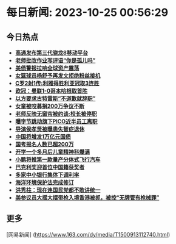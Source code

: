 
# 每日新闻: 2023-10-25 00:56:29
## 今日热点

- **[高通发布第三代骁龙8移动平台](https://www.163.com/search?keyword=%E9%AB%98%E9%80%9A%E5%8F%91%E5%B8%83%E7%AC%AC%E4%B8%89%E4%BB%A3%E9%AA%81%E9%BE%998%E7%A7%BB%E5%8A%A8%E5%B9%B3%E5%8F%B0)**
- **[老师批改作业写评语“你是孤儿吗”](https://www.163.com/search?keyword=%E8%80%81%E5%B8%88%E6%89%B9%E6%94%B9%E4%BD%9C%E4%B8%9A%E5%86%99%E8%AF%84%E8%AF%AD%E2%80%9C%E4%BD%A0%E6%98%AF%E5%AD%A4%E5%84%BF%E5%90%97%E2%80%9D)**
- **[美债警报拉响全球资产震荡](https://www.163.com/search?keyword=%E7%BE%8E%E5%80%BA%E8%AD%A6%E6%8A%A5%E6%8B%89%E5%93%8D%E5%85%A8%E7%90%83%E8%B5%84%E4%BA%A7%E9%9C%87%E8%8D%A1)**
- **[女篮球员杨舒予再发文拒绝粉丝接机](https://www.163.com/search?keyword=%E5%A5%B3%E7%AF%AE%E7%90%83%E5%91%98%E6%9D%A8%E8%88%92%E4%BA%88%E5%86%8D%E5%8F%91%E6%96%87%E6%8B%92%E7%BB%9D%E7%B2%89%E4%B8%9D%E6%8E%A5%E6%9C%BA)**
- **[C罗2射1传:利雅得胜利亚冠取3连胜](https://www.163.com/search?keyword=C%E7%BD%972%E5%B0%841%E4%BC%A0+%E5%88%A9%E9%9B%85%E5%BE%97%E8%83%9C%E5%88%A9%E4%BA%9A%E5%86%A0%E5%8F%963%E8%BF%9E%E8%83%9C)**
- **[欧冠：曼联1-0哥本哈根取首胜](https://www.163.com/search?keyword=%E6%AC%A7%E5%86%A0%EF%BC%9A%E6%9B%BC%E8%81%941-0%E5%93%A5%E6%9C%AC%E5%93%88%E6%A0%B9%E5%8F%96%E9%A6%96%E8%83%9C)**
- **[以方要求古特雷斯“不道歉就辞职”](https://www.163.com/search?keyword=%E4%BB%A5%E6%96%B9%E8%A6%81%E6%B1%82%E5%8F%A4%E7%89%B9%E9%9B%B7%E6%96%AF%E2%80%9C%E4%B8%8D%E9%81%93%E6%AD%89%E5%B0%B1%E8%BE%9E%E8%81%8C%E2%80%9D)**
- **[女童被咬募捐200万争议不断](https://www.163.com/search?keyword=%E5%A5%B3%E7%AB%A5%E8%A2%AB%E5%92%AC%E5%8B%9F%E6%8D%90200%E4%B8%87%E4%BA%89%E8%AE%AE%E4%B8%8D%E6%96%AD)**
- **[老师反映无窗帘被约谈:校长被停职](https://www.163.com/search?keyword=%E8%80%81%E5%B8%88%E5%8F%8D%E6%98%A0%E6%97%A0%E7%AA%97%E5%B8%98%E8%A2%AB%E7%BA%A6%E8%B0%88+%E6%A0%A1%E9%95%BF%E8%A2%AB%E5%81%9C%E8%81%8C)**
- **[曝字节跳动旗下PICO近半员工离职](https://www.163.com/search?keyword=%E6%9B%9D%E5%AD%97%E8%8A%82%E8%B7%B3%E5%8A%A8%E6%97%97%E4%B8%8BPICO%E8%BF%91%E5%8D%8A%E5%91%98%E5%B7%A5%E7%A6%BB%E8%81%8C)**
- **[导演侯孝贤被曝患失智症退休](https://www.163.com/search?keyword=%E5%AF%BC%E6%BC%94%E4%BE%AF%E5%AD%9D%E8%B4%A4%E8%A2%AB%E6%9B%9D%E6%82%A3%E5%A4%B1%E6%99%BA%E7%97%87%E9%80%80%E4%BC%91)**
- **[中国将增发1万亿元国债](https://www.163.com/search?keyword=%E4%B8%AD%E5%9B%BD%E5%B0%86%E5%A2%9E%E5%8F%911%E4%B8%87%E4%BA%BF%E5%85%83%E5%9B%BD%E5%80%BA)**
- **[国考报名人数已超200万](https://www.163.com/search?keyword=%E5%9B%BD%E8%80%83%E6%8A%A5%E5%90%8D%E4%BA%BA%E6%95%B0%E5%B7%B2%E8%B6%85200%E4%B8%87)**
- **[开学一个多月后儿童精神科爆满](https://www.163.com/search?keyword=%E5%BC%80%E5%AD%A6%E4%B8%80%E4%B8%AA%E5%A4%9A%E6%9C%88%E5%90%8E%E5%84%BF%E7%AB%A5%E7%B2%BE%E7%A5%9E%E7%A7%91%E7%88%86%E6%BB%A1)**
- **[小鹏将推第一款量产分体式飞行汽车](https://www.163.com/search?keyword=%E5%B0%8F%E9%B9%8F%E5%B0%86%E6%8E%A8%E7%AC%AC%E4%B8%80%E6%AC%BE%E9%87%8F%E4%BA%A7%E5%88%86%E4%BD%93%E5%BC%8F%E9%A3%9E%E8%A1%8C%E6%B1%BD%E8%BD%A6)**
- **[巴克利奖迎首位中国籍获奖者](https://www.163.com/search?keyword=%E5%B7%B4%E5%85%8B%E5%88%A9%E5%A5%96%E8%BF%8E%E9%A6%96%E4%BD%8D%E4%B8%AD%E5%9B%BD%E7%B1%8D%E8%8E%B7%E5%A5%96%E8%80%85)**
- **[多家中小银行集体下调利率](https://www.163.com/search?keyword=%E5%A4%9A%E5%AE%B6%E4%B8%AD%E5%B0%8F%E9%93%B6%E8%A1%8C%E9%9B%86%E4%BD%93%E4%B8%8B%E8%B0%83%E5%88%A9%E7%8E%87)**
- **[海洋环境保护法完成修订](https://www.163.com/search?keyword=%E6%B5%B7%E6%B4%8B%E7%8E%AF%E5%A2%83%E4%BF%9D%E6%8A%A4%E6%B3%95%E5%AE%8C%E6%88%90%E4%BF%AE%E8%AE%A2)**
- **[洪秀柱：现在连国民党都不敢讲统一](https://www.163.com/search?keyword=%E6%B4%AA%E7%A7%80%E6%9F%B1%EF%BC%9A%E7%8E%B0%E5%9C%A8%E8%BF%9E%E5%9B%BD%E6%B0%91%E5%85%9A%E9%83%BD%E4%B8%8D%E6%95%A2%E8%AE%B2%E7%BB%9F%E4%B8%80)**
- **[美参议员大摇大摆带枪入境香港被抓，被控“无牌管有枪械罪”](https://www.163.com/search?keyword=%E7%BE%8E%E5%8F%82%E8%AE%AE%E5%91%98%E5%A4%A7%E6%91%87%E5%A4%A7%E6%91%86%E5%B8%A6%E6%9E%AA%E5%85%A5%E5%A2%83%E9%A6%99%E6%B8%AF%E8%A2%AB%E6%8A%93%EF%BC%8C%E8%A2%AB%E6%8E%A7%E2%80%9C%E6%97%A0%E7%89%8C%E7%AE%A1%E6%9C%89%E6%9E%AA%E6%A2%B0%E7%BD%AA%E2%80%9D)**

## 更多
[网易新闻] (https://www.163.com/dy/media/T1500913112740.html)

